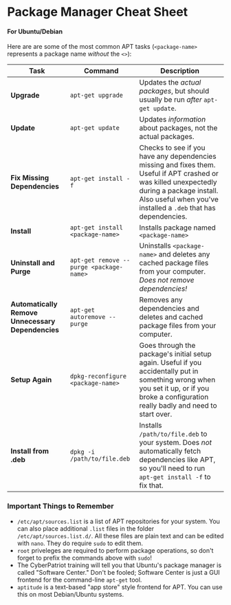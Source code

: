 # Package Manager Cheat Sheet
#### For Ubuntu/Debian

Here are are some of the most common APT tasks (``<package-name>`` represents a package name _without_ the ``<>``):

| Task                                          	| Command                                   	| Description                                                                                                                                                                                                       	|
|-----------------------------------------------	|-------------------------------------------	|-------------------------------------------------------------------------------------------------------------------------------------------------------------------------------------------------------------------	|
| **Upgrade**                                       	| ``apt-get upgrade``                       	| Updates the _actual packages_, but should usually be run _after_ ``apt-get update``.                                                                                                                              	|
| **Update**                                        	| ``apt-get update``                        	| Updates _information_ about packages, not the actual packages.                                                                                                                                                    	|
| **Fix Missing Dependencies**                      	| ``apt-get install -f``                   	| Checks to see if you have any dependencies missing and fixes them. Useful if APT crashed or was killed unexpectedly during a package install. Also useful when you've installed a ``.deb`` that has dependencies. 	|
| **Install**                                       	| ``apt-get install <package-name>``        	| Installs package named ``<package-name>``                                                                                                                                                                         	|
| **Uninstall and Purge**                           	| ``apt-get remove --purge <package-name>`` 	| Uninstalls ``<package-name>`` and deletes any cached package files from your computer. _Does not remove dependencies!_                                                                                            	|
| **Automatically Remove Unnecessary Dependencies** 	| ``apt-get autoremove --purge``            	| Removes any dependencies and deletes and cached package files from your computer.                                                                                                                                 	|
| **Setup Again**                                   	| ``dpkg-reconfigure <package-name>``       	| Goes through the package's initial setup again. Useful if you accidentally put in something wrong when you set it up, or if you broke a configuration really badly and need to start over.                        	|
| **Install from .deb**                             	| ``dpkg -i /path/to/file.deb``             	| Installs ``/path/to/file.deb`` to your system. Does _not_ automatically fetch dependencies like APT, so you'll need to run ``apt-get install -f`` to fix that.                                                    	|

### Important Things to Remember

- ``/etc/apt/sources.list`` is a list of APT repositories for your system. You can also place additional ``.list`` files in the folder ``/etc/apt/sources.list.d/``. All these files are plain text and can be edited with ``nano``. They do require ``sudo`` to edit them.
- ``root`` priveleges are required to perform package operations, so don't forget to prefix the commands above with ``sudo``!
- The CyberPatriot training will tell you that Ubuntu's package manager is called "Software Center." Don't be fooled; Software Center is just a GUI frontend for the command-line ``apt-get`` tool.
- ``aptitude`` is a text-based "app store" style frontend for APT. You can use this on most Debian/Ubuntu systems.
